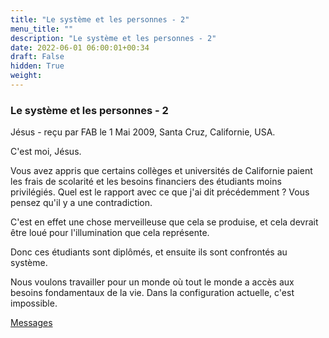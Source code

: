 ```yaml
---
title: "Le système et les personnes - 2"
menu_title: ""
description: "Le système et les personnes - 2"
date: 2022-06-01 06:00:01+00:34
draft: False
hidden: True
weight:
---
```

### Le système et les personnes - 2

Jésus - reçu par FAB le 1 Mai 2009, Santa Cruz, Californie, USA.

C'est moi, Jésus.

Vous avez appris que certains collèges et universités de Californie paient les frais de scolarité et les besoins financiers des étudiants moins privilégiés. Quel est le rapport avec ce que j'ai dit précédemment ? Vous pensez qu'il y a une contradiction.

C'est en effet une chose merveilleuse que cela se produise, et cela devrait être loué pour l'illumination que cela représente.

Donc ces étudiants sont diplômés, et ensuite ils sont confrontés au système.

Nous voulons travailler pour un monde où tout le monde a accès aux besoins fondamentaux de la vie. Dans la configuration actuelle, c'est impossible.

[Messages](/fr-contemporary-messages/fr-contemporary-messages-by-date-order/fr-contemporary-messages-2009)
